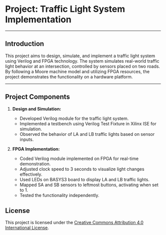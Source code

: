 # Project: Traffic Light System Implementation

---

## Introduction
This project aims to design, simulate, and implement a traffic light system using Verilog and FPGA technology. The system simulates real-world traffic light behavior at an intersection, controlled by sensors placed on two roads. By following a Moore machine model and utilizing FPGA resources, the project demonstrates the functionality on a hardware platform.

---

## Project Components

1. **Design and Simulation:**
   - Developed Verilog module for the traffic light system.
   - Implemented a testbench using Verilog Test Fixture in Xilinx ISE for simulation.
   - Observed the behavior of LA and LB traffic lights based on sensor inputs.

2. **FPGA Implementation:**
   - Coded Verilog module implemented on FPGA for real-time demonstration.
   - Adjusted clock speed to 3 seconds to visualize light changes effectively.
   - Used LEDs on BASYS3 board to display LA and LB traffic lights.
   - Mapped SA and SB sensors to leftmost buttons, activating when set to 1.
   - Tested the functionality independently.

## License
This project is licensed under the [Creative Commons Attribution 4.0 International License](https://creativecommons.org/licenses/by/4.0/).
